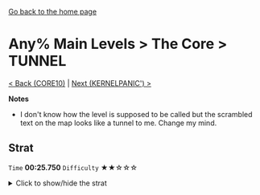 [Go back to the home page](https://github.com/Doublevil/scbspeedrun)

# Any% Main Levels > The Core > TUNNEL

[< Back (CORE10)](https://github.com/Doublevil/scbspeedrun/blob/main/levels/any_ml/CORE/CORE10.md) | [Next (KERNELPANIC') >](https://github.com/Doublevil/scbspeedrun/blob/main/levels/any_ml/CORE/KERNELPANIC'.md)

**Notes**
- I don't know how the level is supposed to be called but the scrambled text on the map looks like a tunnel to me. Change my mind.

## Strat

`Time` **00:25.750** `Difficulty` ★★☆☆☆
<details>
  <summary>Click to show/hide the strat</summary>

  [![Strat animation](https://github.com/Doublevil/scbspeedrun/blob/main/media/levels/CORE/TUNNEL_Strat.webp)](https://github.com/Doublevil/scbspeedrun/blob/main/media/levels/CORE/TUNNEL_Strat.mp4?raw=true)

  **Notes**
  - Just be careful with the popups, memorize them and you'll be fine.
</details>
